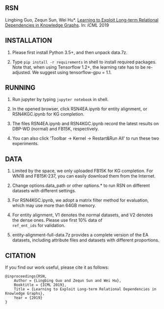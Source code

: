 ## RSN

Lingbing Guo, Zequn Sun, Wei Hu*. [Learning to Exploit Long-term Relational Dependencies in Knowledge Graphs](https://arxiv.org/abs/1905.04914). In: _ICML_ 2019

## INSTALLATION

1. Please first install Python 3.5+, and then unpack data.7z.

2. Type <code>pip install -r requirements</code> in shell to install required packages. Note that, when using Tensorflow 1.2+, the learning rate has to be re-adjusted. We suggest using tensorflow-gpu = 1.1.

## RUNNING

1. Run jupyter by typing <code>jupyter notebook</code> in shell.

2. In the opened browser, click RSN4EA.ipynb for entity alignment, or RSN4KGC.ipynb for KG completion.

3. The files RSN4EA.ipynb and RSN4KGC.ipynb record the latest results on DBP-WD (normal) and FB15K, respectively.

4. You can also click 'Toolbar -> Kernel -> Restart&Run All' to run these two experiments.


## DATA

1. Limited by the space, we only uploaded FB15K for KG completion. For WN18 and FB15K-237, you can easily download them from the Internet.

2. Change options.data_path or other options.* to run RSN on different datasets with different settings.

3. For RSN4KGC.ipynb, we adopt a matrix filter method for evaluation, which may use more than 64GB memory.

4. For entity alignment, V1 denotes the normal datasets, and V2 denotes the dense ones. Please use first 10% data of <code> ref_ent_ids</code> for validation.

5. entity-alignment-full-data.7z provides a complete version of the EA datasets, including attribute files and datasets with different proportions. 

## CITATION

If you find our work useful, please cite it as follows:

```
@inproceedings{RSN,
	Author = {Lingbing Guo and Zequn Sun and Wei Hu},
	Booktitle = {ICML 2019},
	Title = {Learning to Exploit Long-term Relational Dependencies in Knowledge Graphs},
	Year = {2019}
}
```
